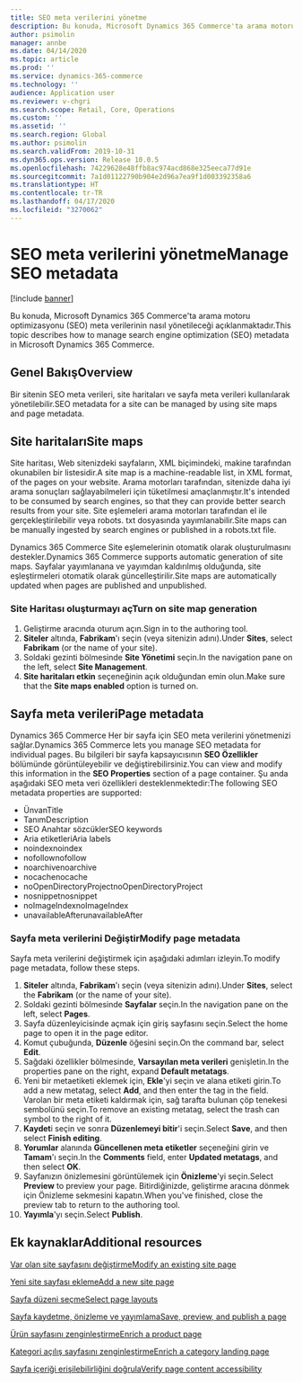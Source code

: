```yaml
---
title: SEO meta verilerini yönetme
description: Bu konuda, Microsoft Dynamics 365 Commerce'ta arama motoru optimizasyonu (SEO) meta verilerinin nasıl yönetileceği açıklanmaktadır.
author: psimolin
manager: annbe
ms.date: 04/14/2020
ms.topic: article
ms.prod: ''
ms.service: dynamics-365-commerce
ms.technology: ''
audience: Application user
ms.reviewer: v-chgri
ms.search.scope: Retail, Core, Operations
ms.custom: ''
ms.assetid: ''
ms.search.region: Global
ms.author: psimolin
ms.search.validFrom: 2019-10-31
ms.dyn365.ops.version: Release 10.0.5
ms.openlocfilehash: 74229628e48ffb8ac974acd868e325eeca77d91e
ms.sourcegitcommit: 7a1d01122790b904e2d96a7ea9f1d003392358a6
ms.translationtype: HT
ms.contentlocale: tr-TR
ms.lasthandoff: 04/17/2020
ms.locfileid: "3270062"
---
```

# <a name="manage-seo-metadata"></a><span data-ttu-id="49062-103">SEO meta verilerini yönetme</span><span class="sxs-lookup"><span data-stu-id="49062-103">Manage SEO metadata</span></span>


[!include [banner](includes/banner.md)]

<span data-ttu-id="49062-104">Bu konuda, Microsoft Dynamics 365 Commerce'ta arama motoru optimizasyonu (SEO) meta verilerinin nasıl yönetileceği açıklanmaktadır.</span><span class="sxs-lookup"><span data-stu-id="49062-104">This topic describes how to manage search engine optimization (SEO) metadata in Microsoft Dynamics 365 Commerce.</span></span>

## <a name="overview"></a><span data-ttu-id="49062-105">Genel Bakış</span><span class="sxs-lookup"><span data-stu-id="49062-105">Overview</span></span>

<span data-ttu-id="49062-106">Bir sitenin SEO meta verileri, site haritaları ve sayfa meta verileri kullanılarak yönetilebilir.</span><span class="sxs-lookup"><span data-stu-id="49062-106">SEO metadata for a site can be managed by using site maps and page metadata.</span></span>
    
## <a name="site-maps"></a><span data-ttu-id="49062-107">Site haritaları</span><span class="sxs-lookup"><span data-stu-id="49062-107">Site maps</span></span>

<span data-ttu-id="49062-108">Site haritası, Web sitenizdeki sayfaların, XML biçimindeki, makine tarafından okunabilen bir listesidir.</span><span class="sxs-lookup"><span data-stu-id="49062-108">A site map is a machine-readable list, in XML format, of the pages on your website.</span></span> <span data-ttu-id="49062-109">Arama motorları tarafından, sitenizde daha iyi arama sonuçları sağlayabilmeleri için tüketilmesi amaçlanmıştır.</span><span class="sxs-lookup"><span data-stu-id="49062-109">It's intended to be consumed by search engines, so that they can provide better search results from your site.</span></span> <span data-ttu-id="49062-110">Site eşlemeleri arama motorları tarafından el ile gerçekleştirilebilir veya robots. txt dosyasında yayımlanabilir.</span><span class="sxs-lookup"><span data-stu-id="49062-110">Site maps can be manually ingested by search engines or published in a robots.txt file.</span></span>

<span data-ttu-id="49062-111">Dynamics 365 Commerce Site eşlemelerinin otomatik olarak oluşturulmasını destekler.</span><span class="sxs-lookup"><span data-stu-id="49062-111">Dynamics 365 Commerce supports automatic generation of site maps.</span></span> <span data-ttu-id="49062-112">Sayfalar yayımlanana ve yayımdan kaldırılmış olduğunda, site eşleştirmeleri otomatik olarak güncelleştirilir.</span><span class="sxs-lookup"><span data-stu-id="49062-112">Site maps are automatically updated when pages are published and unpublished.</span></span>

### <a name="turn-on-site-map-generation"></a><span data-ttu-id="49062-113">Site Haritası oluşturmayı aç</span><span class="sxs-lookup"><span data-stu-id="49062-113">Turn on site map generation</span></span>

1. <span data-ttu-id="49062-114">Geliştirme aracında oturum açın.</span><span class="sxs-lookup"><span data-stu-id="49062-114">Sign in to the authoring tool.</span></span>
1. <span data-ttu-id="49062-115">**Siteler** altında, **Fabrikam**'ı seçin (veya sitenizin adını).</span><span class="sxs-lookup"><span data-stu-id="49062-115">Under **Sites**, select **Fabrikam** (or the name of your site).</span></span>
1. <span data-ttu-id="49062-116">Soldaki gezinti bölmesinde **Site Yönetimi** seçin.</span><span class="sxs-lookup"><span data-stu-id="49062-116">In the navigation pane on the left, select **Site Management**.</span></span>
1. <span data-ttu-id="49062-117">**Site haritaları etkin** seçeneğinin açık olduğundan emin olun.</span><span class="sxs-lookup"><span data-stu-id="49062-117">Make sure that the **Site maps enabled** option is turned on.</span></span>

## <a name="page-metadata"></a><span data-ttu-id="49062-118">Sayfa meta verileri</span><span class="sxs-lookup"><span data-stu-id="49062-118">Page metadata</span></span>

<span data-ttu-id="49062-119">Dynamics 365 Commerce Her bir sayfa için SEO meta verilerini yönetmenizi sağlar.</span><span class="sxs-lookup"><span data-stu-id="49062-119">Dynamics 365 Commerce lets you manage SEO metadata for individual pages.</span></span> <span data-ttu-id="49062-120">Bu bilgileri bir sayfa kapsayıcısının **SEO Özellikler** bölümünde görüntüleyebilir ve değiştirebilirsiniz.</span><span class="sxs-lookup"><span data-stu-id="49062-120">You can view and modify this information in the **SEO Properties** section of a page container.</span></span> <span data-ttu-id="49062-121">Şu anda aşağıdaki SEO meta veri özellikleri desteklenmektedir:</span><span class="sxs-lookup"><span data-stu-id="49062-121">The following SEO metadata properties are supported:</span></span>

- <span data-ttu-id="49062-122">Ünvan</span><span class="sxs-lookup"><span data-stu-id="49062-122">Title</span></span>
- <span data-ttu-id="49062-123">Tanım</span><span class="sxs-lookup"><span data-stu-id="49062-123">Description</span></span>
- <span data-ttu-id="49062-124">SEO Anahtar sözcükler</span><span class="sxs-lookup"><span data-stu-id="49062-124">SEO keywords</span></span>
- <span data-ttu-id="49062-125">Aria etiketleri</span><span class="sxs-lookup"><span data-stu-id="49062-125">Aria labels</span></span>
- <span data-ttu-id="49062-126">noindex</span><span class="sxs-lookup"><span data-stu-id="49062-126">noindex</span></span>
- <span data-ttu-id="49062-127">nofollow</span><span class="sxs-lookup"><span data-stu-id="49062-127">nofollow</span></span>
- <span data-ttu-id="49062-128">noarchive</span><span class="sxs-lookup"><span data-stu-id="49062-128">noarchive</span></span>
- <span data-ttu-id="49062-129">nocache</span><span class="sxs-lookup"><span data-stu-id="49062-129">nocache</span></span>
- <span data-ttu-id="49062-130">noOpenDirectoryProject</span><span class="sxs-lookup"><span data-stu-id="49062-130">noOpenDirectoryProject</span></span>
- <span data-ttu-id="49062-131">nosnippet</span><span class="sxs-lookup"><span data-stu-id="49062-131">nosnippet</span></span>
- <span data-ttu-id="49062-132">noImageIndex</span><span class="sxs-lookup"><span data-stu-id="49062-132">noImageIndex</span></span>
- <span data-ttu-id="49062-133">unavailableAfter</span><span class="sxs-lookup"><span data-stu-id="49062-133">unavailableAfter</span></span>

### <a name="modify-page-metadata"></a><span data-ttu-id="49062-134">Sayfa meta verilerini Değiştir</span><span class="sxs-lookup"><span data-stu-id="49062-134">Modify page metadata</span></span>

<span data-ttu-id="49062-135">Sayfa meta verilerini değiştirmek için aşağıdaki adımları izleyin.</span><span class="sxs-lookup"><span data-stu-id="49062-135">To modify page metadata, follow these steps.</span></span>

1. <span data-ttu-id="49062-136">**Siteler** altında, **Fabrikam**'ı seçin (veya sitenizin adını).</span><span class="sxs-lookup"><span data-stu-id="49062-136">Under **Sites**, select the **Fabrikam** (or the name of your site).</span></span>
1. <span data-ttu-id="49062-137">Soldaki gezinti bölmesinde **Sayfalar** seçin.</span><span class="sxs-lookup"><span data-stu-id="49062-137">In the navigation pane on the left, select **Pages**.</span></span>
1. <span data-ttu-id="49062-138">Sayfa düzenleyicisinde açmak için giriş sayfasını seçin.</span><span class="sxs-lookup"><span data-stu-id="49062-138">Select the home page to open it in the page editor.</span></span>
1. <span data-ttu-id="49062-139">Komut çubuğunda, **Düzenle** öğesini seçin.</span><span class="sxs-lookup"><span data-stu-id="49062-139">On the command bar, select **Edit**.</span></span>
1. <span data-ttu-id="49062-140">Sağdaki özellikler bölmesinde, **Varsayılan meta verileri** genişletin.</span><span class="sxs-lookup"><span data-stu-id="49062-140">In the properties pane on the right, expand **Default metatags**.</span></span>
1. <span data-ttu-id="49062-141">Yeni bir metaetiketi eklemek için, **Ekle**'yi seçin ve alana etiketi girin.</span><span class="sxs-lookup"><span data-stu-id="49062-141">To add a new metatag, select **Add**, and then enter the tag in the field.</span></span> <span data-ttu-id="49062-142">Varolan bir meta etiketi kaldırmak için, sağ tarafta bulunan çöp tenekesi sembolünü seçin.</span><span class="sxs-lookup"><span data-stu-id="49062-142">To remove an existing metatag, select the trash can symbol to the right of it.</span></span>
1. <span data-ttu-id="49062-143">**Kaydet**i seçin ve sonra **Düzenlemeyi bitir**'i seçin.</span><span class="sxs-lookup"><span data-stu-id="49062-143">Select **Save**, and then select **Finish editing**.</span></span>
1. <span data-ttu-id="49062-144">**Yorumlar** alanında **Güncellenen meta etiketler** seçeneğini girin ve **Tamam**'ı seçin.</span><span class="sxs-lookup"><span data-stu-id="49062-144">In the **Comments** field, enter **Updated metatags**, and then select **OK**.</span></span>
1. <span data-ttu-id="49062-145">Sayfanızın önizlemesini görüntülemek için **Önizleme**'yi seçin.</span><span class="sxs-lookup"><span data-stu-id="49062-145">Select **Preview** to preview your page.</span></span> <span data-ttu-id="49062-146">Bitirdiğinizde, geliştirme aracına dönmek için Önizleme sekmesini kapatın.</span><span class="sxs-lookup"><span data-stu-id="49062-146">When you've finished, close the preview tab to return to the authoring tool.</span></span>
1. <span data-ttu-id="49062-147">**Yayımla**'yı seçin.</span><span class="sxs-lookup"><span data-stu-id="49062-147">Select **Publish**.</span></span>

## <a name="additional-resources"></a><span data-ttu-id="49062-148">Ek kaynaklar</span><span class="sxs-lookup"><span data-stu-id="49062-148">Additional resources</span></span>

[<span data-ttu-id="49062-149">Var olan site sayfasını değiştirme</span><span class="sxs-lookup"><span data-stu-id="49062-149">Modify an existing site page</span></span>](modify-existing-page.md)

[<span data-ttu-id="49062-150">Yeni site sayfası ekleme</span><span class="sxs-lookup"><span data-stu-id="49062-150">Add a new site page</span></span>](add-new-page.md)

[<span data-ttu-id="49062-151">Sayfa düzeni seçme</span><span class="sxs-lookup"><span data-stu-id="49062-151">Select page layouts</span></span>](select-page-layouts.md)

[<span data-ttu-id="49062-152">Sayfa kaydetme, önizleme ve yayımlama</span><span class="sxs-lookup"><span data-stu-id="49062-152">Save, preview, and publish a page</span></span>](save-preview-publish-page.md)

[<span data-ttu-id="49062-153">Ürün sayfasını zenginleştirme</span><span class="sxs-lookup"><span data-stu-id="49062-153">Enrich a product page</span></span>](enrich-product-page.md)

[<span data-ttu-id="49062-154">Kategori açılış sayfasını zenginleştirme</span><span class="sxs-lookup"><span data-stu-id="49062-154">Enrich a category landing page</span></span>](enrich-category-page.md)

[<span data-ttu-id="49062-155">Sayfa içeriği erişilebilirliğini doğrula</span><span class="sxs-lookup"><span data-stu-id="49062-155">Verify page content accessibility</span></span>](verify-accessibility.md)
